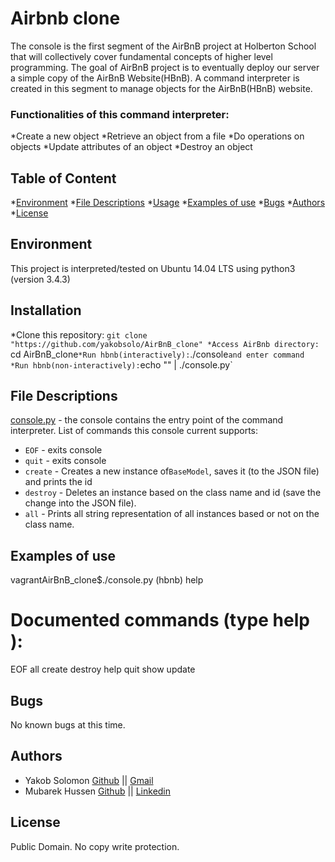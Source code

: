 # Airbnb clone

The console is the first segment of the AirBnB project at Holberton School that will collectively cover fundamental concepts of higher level programming. The goal of AirBnB project is to eventually deploy our server a simple copy of the AirBnB Website(HBnB). A command interpreter is created in this segment to manage objects for the AirBnB(HBnB) website.


### Functionalities of this command interpreter:
*Create a new object
*Retrieve an object from a file
*Do operations on objects
*Update attributes of an object
*Destroy an object

## Table of Content
*[Environment](#environment)
*[File Descriptions](#file-descriptions)
*[Usage](#usage)
*[Examples of use](#examples-of-use)
*[Bugs](#bugs)
*[Authors](#authors)
*[License](#license)

## Environment
This project is interpreted/tested on Ubuntu 14.04 LTS using python3 (version 3.4.3)

## Installation
*Clone this repository: `git clone "https://github.com/yakobsolo/AirBnB_clone"
*Access AirBnb directory: `cd AirBnB_clone`
*Run hbnb(interactively): `./console` and enter command
*Run hbnb(non-interactively): `echo "<command>" | ./console.py`

## File Descriptions
[console.py](console.py) - the console contains the entry point of the command interpreter. 
List of commands this console current supports:
* `EOF` - exits console
* `quit` - exits console
* `create` - Creates a new instance of`BaseModel`, saves it (to the JSON file) and prints the id
* `destroy` - Deletes an instance based on the class name and id (save the change into the JSON file).
* `all` - Prints all string representation of all instances based or not on the class name.

## Examples of use
vagrantAirBnB_clone$./console.py
(hbnb) help

Documented commands (type help <topic>):
========================================
EOF  all  create  destroy  help  quit  show  update

## Bugs
No known bugs at this time.


## Authors
* Yakob Solomon [Github](https://github.com/yakobsolo) || [Gmail](yakisolo2009@gmail.com)
* Mubarek Hussen [Github](https://github.com/MubarekHussen) || [Linkedin](https://www.linkedin.com/in/mubarek-hussen-142694228?lipi=urn%3Ali%3Apage%3Ad_flagship3_profile_view_base_contact_details%3BdXqppMkOSaqMNSMV835hRg%3D%3D)


## License
Public Domain. No copy write protection.
